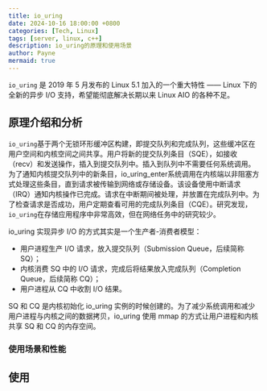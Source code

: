 ```yaml
---
title: io_uring
date: 2024-10-16 18:00:00 +0800
categories: [Tech, Linux]
tags: [server, linux, c++]
description: io_uring的原理和使用场景
author: Payne
mermaid: true
---
```


`io_uring` 是 2019 年 5 月发布的 Linux 5.1 加入的一个重大特性 —— Linux 下的全新的异步 I/O 支持，希望能彻底解决长期以来 Linux AIO 的各种不足。

## 原理介绍和分析

`io_uring`基于两个无锁环形缓冲区构建，即提交队列和完成队列，这些缓冲区在用户空间和内核空间之间共享。用户将新的提交队列条目（SQE），如接收（recv）和发送操作，插入到提交队列中。插入到队列中不需要任何系统调用。为了通知内核提交队列中的新条目，io_uring_enter系统调用在内核端以非阻塞方式处理这些条目，直到请求被传输到网络或存储设备。该设备使用中断请求（IRQ）通知内核操作已完成。请求在中断期间被处理，并放置在完成队列中。为了检查请求是否成功，用户定期查看可用的完成队列条目（CQE）。研究发现，`io_uring`在存储应用程序中非常高效，但在网络任务中的研究较少。


io_uring 实现异步 I/O 的方式其实是一个生产者-消费者模型：

- 用户进程生产 I/O 请求，放入提交队列（Submission Queue，后续简称 SQ）；
- 内核消费 SQ 中的 I/O 请求，完成后将结果放入完成队列（Completion Queue，后续简称 CQ）；
- 用户进程从 CQ 中收割 I/O 结果。

SQ 和 CQ 是内核初始化 io_uring 实例的时候创建的。为了减少系统调用和减少用户进程与内核之间的数据拷贝，io_uring 使用 mmap 的方式让用户进程和内核共享 SQ 和 CQ 的内存空间。

### 使用场景和性能

## 使用


